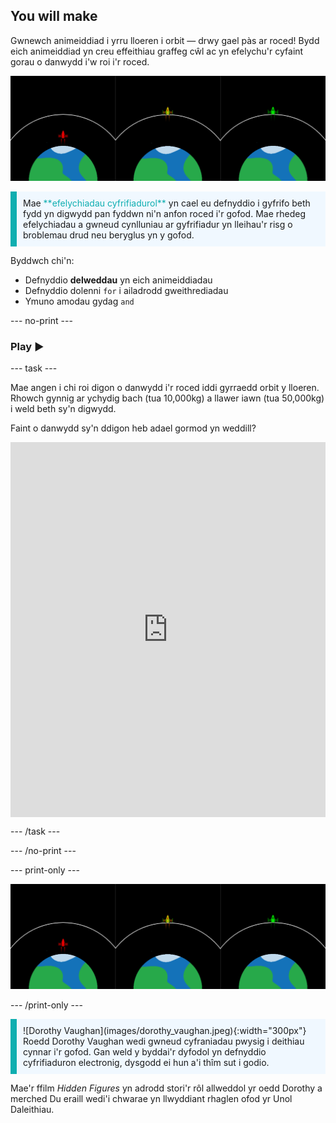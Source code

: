 ## You will make

Gwnewch animeiddiad i yrru lloeren i orbit — drwy gael pàs ar roced! Bydd eich animeiddiad yn creu effeithiau graffeg cŵl ac yn efelychu'r cyfaint gorau o danwydd i'w roi i'r roced.

![Sgriniau ochr yn ochr yn dangos un roced werdd mewn orbit ac un roced goch sydd wedi methu cyrraedd orbit.](images/showcase.png)

<p style="border-left: solid; border-width:10px; border-color: #0faeb0; background-color: aliceblue; padding: 10px;">
Mae <span style="color: #0faeb0">**efelychiadau cyfrifiadurol**</span> yn cael eu defnyddio i gyfrifo beth fydd yn digwydd pan fyddwn ni'n anfon roced i'r gofod. Mae rhedeg efelychiadau a gwneud cynlluniau ar gyfrifiadur yn lleihau'r risg o broblemau drud neu beryglus yn y gofod.
</p>

Byddwch chi'n:
+ Defnyddio **delweddau** yn eich animeiddiadau
+ Defnyddio dolenni `for` i ailadrodd gweithrediadau
+ Ymuno amodau gydag `and`

--- no-print ---

### Play ▶️

--- task ---

<div style="display: flex; flex-wrap: wrap">
<div style="flex-basis: 175px; flex-grow: 1">  
Mae angen i chi roi digon o danwydd i'r roced iddi gyrraedd orbit y lloeren. Rhowch gynnig ar ychydig bach (tua 10,000kg) a llawer iawn (tua 50,000kg) i weld beth sy'n digwydd. 

Faint o danwydd sy'n ddigon heb adael gormod yn weddill?
</div>
<iframe src="https://trinket.io/embed/python/622b4dd113?outputOnly=true&runOption=run&start=result" width="100%" height="600" frameborder="0" marginwidth="0" marginheight="0" allowfullscreen></iframe>
</div>

--- /task ---

--- /no-print ---

--- print-only ---

![Prosiect gorffenedig.](images/showcase.png)

--- /print-only ---

<p style="border-left: solid; border-width:10px; border-color: #0faeb0; background-color: aliceblue; padding: 10px;"> ![Dorothy Vaughan](images/dorothy_vaughan.jpeg){:width="300px"} Roedd Dorothy Vaughan wedi gwneud cyfraniadau pwysig i deithiau cynnar i'r gofod. Gan weld y byddai'r dyfodol yn defnyddio cyfrifiaduron electronig, dysgodd ei hun a'i thîm sut i godio.

Mae'r ffilm *Hidden Figures* yn adrodd stori'r rôl allweddol yr oedd Dorothy a merched Du eraill wedi'i chwarae yn llwyddiant rhaglen ofod yr Unol Daleithiau. 
